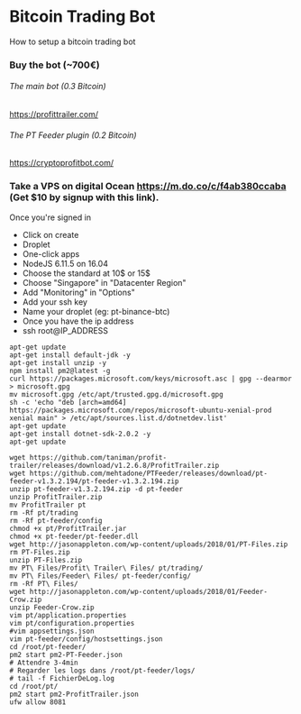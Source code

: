 # Bitcoin Trading Bot
How to setup a bitcoin trading bot

### Buy the bot (~700€)

###### The main bot (0.3 Bitcoin)
https://profittrailer.com/

###### The PT Feeder plugin (0.2 Bitcoin)
https://cryptoprofitbot.com/

### Take a VPS on digital Ocean https://m.do.co/c/f4ab380ccaba (Get $10 by signup with this link). 

Once you're signed in
- Click on create
- Droplet
- One-click apps
- NodeJS 6.11.5 on 16.04
- Choose the standard at 10$ or 15$
- Choose "Singapore" in "Datacenter Region"
- Add "Monitoring" in "Options"
- Add your ssh key
- Name your droplet (eg: pt-binance-btc)
- Once you have the ip address
- ssh root@IP_ADDRESS

```
apt-get update
apt-get install default-jdk -y
apt-get install unzip -y
npm install pm2@latest -g
curl https://packages.microsoft.com/keys/microsoft.asc | gpg --dearmor > microsoft.gpg
mv microsoft.gpg /etc/apt/trusted.gpg.d/microsoft.gpg
sh -c 'echo "deb [arch=amd64] https://packages.microsoft.com/repos/microsoft-ubuntu-xenial-prod xenial main" > /etc/apt/sources.list.d/dotnetdev.list'
apt-get update
apt-get install dotnet-sdk-2.0.2 -y
apt-get update

wget https://github.com/taniman/profit-trailer/releases/download/v1.2.6.8/ProfitTrailer.zip
wget https://github.com/mehtadone/PTFeeder/releases/download/pt-feeder-v1.3.2.194/pt-feeder-v1.3.2.194.zip
unzip pt-feeder-v1.3.2.194.zip -d pt-feeder
unzip ProfitTrailer.zip
mv ProfitTrailer pt
rm -Rf pt/trading
rm -Rf pt-feeder/config
chmod +x pt/ProfitTrailer.jar
chmod +x pt-feeder/pt-feeder.dll
wget http://jasonappleton.com/wp-content/uploads/2018/01/PT-Files.zip
rm PT-Files.zip 
unzip PT-Files.zip
mv PT\ Files/Profit\ Trailer\ Files/ pt/trading/
mv PT\ Files/Feeder\ Files/ pt-feeder/config/
rm -Rf PT\ Files/
wget http://jasonappleton.com/wp-content/uploads/2018/01/Feeder-Crow.zip
unzip Feeder-Crow.zip
vim pt/application.properties
vim pt/configuration.properties 
#vim appsettings.json
vim pt-feeder/config/hostsettings.json
cd /root/pt-feeder/
pm2 start pm2-PT-Feeder.json 
# Attendre 3-4min
# Regarder les logs dans /root/pt-feeder/logs/
# tail -f FichierDeLog.log
cd /root/pt/
pm2 start pm2-ProfitTrailer.json 
ufw allow 8081
```
